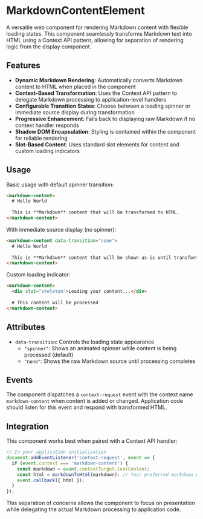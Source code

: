 # MarkdownContentElement

A versatile web component for rendering Markdown content with flexible loading states. This component seamlessly transforms Markdown text into HTML using a Context API pattern, allowing for separation of rendering logic from the display component.

## Features

- **Dynamic Markdown Rendering**: Automatically converts Markdown content to HTML when placed in the component
- **Context-Based Transformation**: Uses the Context API pattern to delegate Markdown processing to application-level handlers
- **Configurable Transition States**: Choose between a loading spinner or immediate source display during transformation
- **Progressive Enhancement**: Falls back to displaying raw Markdown if no context handler responds
- **Shadow DOM Encapsulation**: Styling is contained within the component for reliable rendering
- **Slot-Based Content**: Uses standard slot elements for content and custom loading indicators

## Usage

Basic usage with default spinner transition:

```html
<markdown-content>
  # Hello World
  
  This is **Markdown** content that will be transformed to HTML.
</markdown-content>
```

With immediate source display (no spinner):

```html
<markdown-content data-transition="none">
  # Hello World
  
  This is **Markdown** content that will be shown as-is until transformed.
</markdown-content>
```

Custom loading indicator:

```html
<markdown-content>
  <div slot="skeleton">Loading your content...</div>
  
  # This content will be processed
</markdown-content>
```

## Attributes

- `data-transition`: Controls the loading state appearance
  - `"spinner"`: Shows an animated spinner while content is being processed (default)
  - `"none"`: Shows the raw Markdown source until processing completes

## Events

The component dispatches a `context-request` event with the context name `markdown-content` when content is added or changed. Application code should listen for this event and respond with transformed HTML.

## Integration

This component works best when paired with a Context API handler:

```javascript
// In your application initialization
document.addEventListener('context-request', event => {
  if (event.context === 'markdown-content') {
    const markdown = event.contextTarget.textContent;
    const html = markdownToHtml(markdown); // Your preferred markdown processor
    event.callback({ html });
  }
});
```

This separation of concerns allows the component to focus on presentation while delegating the actual Markdown processing to application code.

